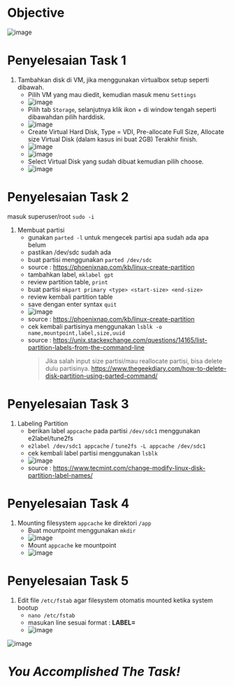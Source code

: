 # Objective
![image](https://github.com/diotriandika/learn-networking/assets/109568349/20342478-9831-4256-a0e6-36607d2af450)
# Penyelesaian Task 1
1. Tambahkan disk di VM, jika menggunakan virtualbox setup seperti dibawah.
   - Pilih VM yang mau diedit, kemudian masuk menu `Settings`
   - ![image](https://github.com/diotriandika/learn-networking/assets/109568349/24f23c62-1096-4ff5-bb83-1b2053387d3b)
   - Pilih tab `Storage`, selanjutnya klik ikon + di window tengah seperti dibawahdan pilih harddisk.
   - ![image](https://github.com/diotriandika/learn-networking/assets/109568349/517a9005-2916-40dd-88fc-59eb985d06f8)
   - Create Virtual Hard Disk, Type = VDI, Pre-allocate Full Size, Allocate size Virtual Disk (dalam kasus ini buat 2GB) Terakhir finish.
   - ![image](https://github.com/diotriandika/learn-networking/assets/109568349/0f265fc4-2076-4223-90fa-f8f3a83a462a)
   - ![image](https://github.com/diotriandika/learn-networking/assets/109568349/1d44d68f-5817-4dd3-919e-8980fbbfd3b5)
   - Select Virtual Disk yang sudah dibuat kemudian pilih choose.
   - ![image](https://github.com/diotriandika/learn-networking/assets/109568349/e4cda432-5a0a-4bfa-b0c7-eb7b4f059ef9)
# Penyelesaian Task 2
masuk superuser/root `sudo -i`
1. Membuat partisi
   - gunakan `parted -l` untuk mengecek partisi apa sudah ada apa belum
   - pastikan /dev/sdc sudah ada
   - buat partisi menggunakan `parted /dev/sdc`
   - source : https://phoenixnap.com/kb/linux-create-partition
   - tambahkan label, `mklabel gpt`
   - review partition table, `print`
   - buat partisi `mkpart primary <type> <start-size> <end-size>`
   - review kembali partition table
   - save dengan enter syntax `quit`
   - ![image](https://github.com/diotriandika/learn-networking/assets/109568349/629c1eaf-d854-4746-8ad9-345a4e4c473a)
   - source : https://phoenixnap.com/kb/linux-create-partition
   - cek kembali partisinya menggunakan `lsblk -o name,mountpoint,label,size,uuid`
   - source : https://unix.stackexchange.com/questions/14165/list-partition-labels-from-the-command-line
     > Jika salah input size partisi/mau reallocate partisi, bisa delete dulu partisinya.
     > https://www.thegeekdiary.com/how-to-delete-disk-partition-using-parted-command/
# Penyelesaian Task 3
1. Labeling Partition
   - berikan label `appcache` pada partisi `/dev/sdc1` menggunakan e2label/tune2fs
   - `e2label /dev/sdc1 appcache` / `tune2fs -L appcache /dev/sdc1`
   - cek kembali label partisi menggunakan `lsblk`
   - ![image](https://github.com/diotriandika/learn-networking/assets/109568349/640bade6-8635-4a23-a01a-600a85f8cbcb)
   - source : https://www.tecmint.com/change-modify-linux-disk-partition-label-names/
# Penyelesaian Task 4
1. Mounting filesystem `appcache` ke direktori `/app`
   - Buat mountpoint menggunakan `mkdir`
   - ![image](https://github.com/diotriandika/learn-networking/assets/109568349/cee34d33-1bee-4132-876a-f6b8b460f4ba)
   - Mount `appcache` ke mountpoint
   - ![image](https://github.com/diotriandika/learn-networking/assets/109568349/a73e36b4-c406-44ca-8034-fc829b76487c)
# Penyelesaian Task 5
1. Edit file `/etc/fstab` agar filesystem otomatis mounted ketika system bootup
   - `nano /etc/fstab`
   - masukan line sesuai format : **LABEL=<your-label>  <mount-point>  <file-system-type>  <mount-option>  <dump>  <pass>**
   - ![image](https://github.com/diotriandika/learn-networking/assets/109568349/1b170016-681a-4340-828c-a3381c6f3b1a)

![image](https://github.com/diotriandika/learn-networking/assets/109568349/8dd0b962-1cb3-4d1a-82c9-ff50a3fb76c9)
# _*You Accomplished The Task!*_
